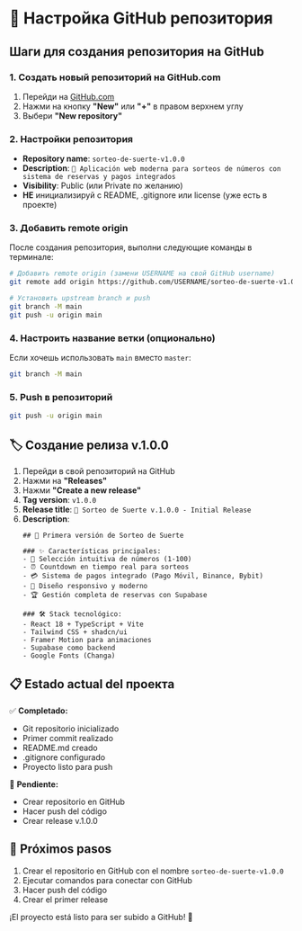 # 🚀 Настройка GitHub репозитория

## Шаги для создания репозитория на GitHub

### 1. Создать новый репозиторий на GitHub.com

1. Перейди на [GitHub.com](https://github.com)
2. Нажми на кнопку **"New"** или **"+"** в правом верхнем углу
3. Выбери **"New repository"**

### 2. Настройки репозитория

- **Repository name**: `sorteo-de-suerte-v1.0.0`
- **Description**: `🎲 Aplicación web moderna para sorteos de números con sistema de reservas y pagos integrados`
- **Visibility**: Public (или Private по желанию)
- **НЕ** инициализируй с README, .gitignore или license (уже есть в проекте)

### 3. Добавить remote origin

После создания репозитория, выполни следующие команды в терминале:

```bash
# Добавить remote origin (замени USERNAME на свой GitHub username)
git remote add origin https://github.com/USERNAME/sorteo-de-suerte-v1.0.0.git

# Установить upstream branch и push
git branch -M main
git push -u origin main
```

### 4. Настроить название ветки (опционально)

Если хочешь использовать `main` вместо `master`:

```bash
git branch -M main
```

### 5. Push в репозиторий

```bash
git push -u origin main
```

## 🏷️ Создание релиза v.1.0.0

1. Перейди в свой репозиторий на GitHub
2. Нажми на **"Releases"** 
3. Нажми **"Create a new release"**
4. **Tag version**: `v1.0.0`
5. **Release title**: `🎉 Sorteo de Suerte v.1.0.0 - Initial Release`
6. **Description**:
   ```
   ## 🎲 Primera versión de Sorteo de Suerte
   
   ### ✨ Características principales:
   - 🎯 Selección intuitiva de números (1-100)
   - ⏰ Countdown en tiempo real para sorteos
   - 💳 Sistema de pagos integrado (Pago Móvil, Binance, Bybit)
   - 📱 Diseño responsivo y moderno
   - 🏆 Gestión completa de reservas con Supabase
   
   ### 🛠️ Stack tecnológico:
   - React 18 + TypeScript + Vite
   - Tailwind CSS + shadcn/ui
   - Framer Motion para animaciones
   - Supabase como backend
   - Google Fonts (Changa)
   ```

## 📋 Estado actual del проекта

✅ **Completado:**
- Git repositorio inicializado
- Primer commit realizado 
- README.md creado
- .gitignore configurado
- Proyecto listo para push

🔄 **Pendiente:**
- Crear repositorio en GitHub
- Hacer push del código
- Crear release v.1.0.0

## 🎯 Próximos pasos

1. Crear el repositorio en GitHub con el nombre `sorteo-de-suerte-v1.0.0`
2. Ejecutar comandos para conectar con GitHub
3. Hacer push del código
4. Crear el primer release

¡El proyecto está listo para ser subido a GitHub! 🚀 